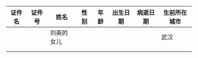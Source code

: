 证件名|证件号|姓名|性别|年龄|出生日期|病逝日期|生前所在城市|
| --|--|--|--|--|--|--|--|
|  |  |  刘英的女儿|  |  |  |  |武汉  |
|  |  |  |  |  |  |  |  |
|  |  |  |  |  |  |  |  |
